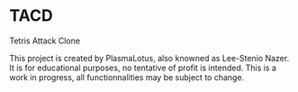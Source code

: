 # TACD
Tetris Attack Clone

This project is created by PlasmaLotus, also knowned as Lee-Stenio Nazer.
It is for educational purposes, no tentative of profit is intended.
This is a work in progress, all functionnalities may be subject to change.

